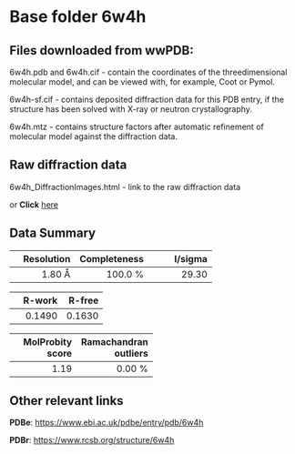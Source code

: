# Base folder 6w4h

## Files downloaded from wwPDB:

6w4h.pdb and 6w4h.cif - contain the coordinates of the threedimensional molecular model, and can be viewed with, for example, Coot or Pymol.

6w4h-sf.cif - contains deposited diffraction data for this PDB entry, if the structure has been solved with X-ray or neutron crystallography.

6w4h.mtz - contains structure factors after automatic refinement of molecular model against the diffraction data.

## Raw diffraction data

6w4h_DiffractionImages.html - link to the raw diffraction data 

or **Click** [here](https://doi.org/10.18430/m36w4h) 

## Data Summary
|   | Resolution | Completeness| I/sigma |
|---|-------------:|----------------:|--------------:|
|   |1.80 Å|100.0 %|<img width=50/>29.30|

|   | **R-work**| **R-free**   
|---|-------------:|----------------:|           
||0.1490|0.1630|

|   |**MolProbity<br>score**| **Ramachandran<br>outliers** 
|---|-------------:|----------------:|
||1.19|0.00 %|

## Other relevant links 
**PDBe**:  https://www.ebi.ac.uk/pdbe/entry/pdb/6w4h
 
**PDBr**: https://www.rcsb.org/structure/6w4h 

